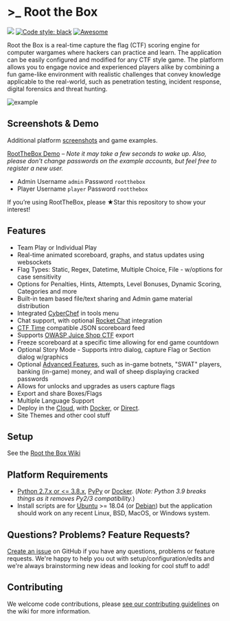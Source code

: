 # >\_ Root the Box

[![](https://img.shields.io/badge/license-Apache%202.0-blue.svg?raw=true&sanitize=true)](https://github.com/moloch--/RootTheBox/blob/master/LICENSE)
[![Code style:
black](https://img.shields.io/badge/code%20style-black-000000.svg?raw=true&sanitize=true)](https://github.com/ambv/black)
[![Awesome](https://cdn.rawgit.com/sindresorhus/awesome/d7305f38d29fed78fa85652e3a63e154dd8e8829/media/badge.svg)](https://github.com/apsdehal/awesome-ctf)

Root the Box is a real-time capture the flag (CTF) scoring engine for computer wargames where hackers can practice and learn. The application can be easily configured and modified for any CTF style game. The platform allows you to engage novice and experienced players alike by combining a fun game-like environment with realistic challenges that convey knowledge applicable to the real-world, such as penetration testing, incident response, digital forensics and threat hunting.

![example](static/images/example.png?raw=true)

## Screenshots & Demo
Additional platform [screenshots](https://github.com/moloch--/RootTheBox/wiki/Screenshots) and game examples.

[RootTheBox Demo](https://rootthebox.herokuapp.com/) – _Note it may take a few seconds to wake up. Also, please don't change passwords on the example accounts, but feel free to register a new user._
-   Admin Username `admin` Password `rootthebox`
-   Player Username `player` Password `rootthebox`

If you’re using RootTheBox, please ★Star this repository to show your interest!

## Features

-   Team Play or Individual Play
-   Real-time animated scoreboard, graphs, and status updates using websockets
-   Flag Types: Static, Regex, Datetime, Multiple Choice, File - w/options for case sensitivity
-   Options for Penalties, Hints, Attempts, Level Bonuses, Dynamic Scoring, Categories and more
-   Built-in team based file/text sharing and Admin game material distribution
-   Integrated [CyberChef](https://gchq.github.io/CyberChef/) in tools menu
-   Chat support, with optional [Rocket Chat](https://rocket.chat/) integration
-   [CTF Time](https://ctftime.org/) compatible JSON scoreboard feed
-   Supports [OWASP Juice Shop CTF](https://github.com/bkimminich/juice-shop-ctf) export
-   Freeze scoreboard at a specific time allowing for end game countdown
-   Optional Story Mode - Supports intro dialog, capture Flag or Section dialog w/graphics
-   Optional [Advanced Features](https://github.com/moloch--/RootTheBox/wiki/Features), such as in-game botnets, "SWAT" players, banking (in-game) money, and wall of sheep displaying cracked passwords
-   Allows for unlocks and upgrades as users capture flags
-   Export and share Boxes/Flags
-   Multiple Language Support
-   Deploy in the [Cloud](https://github.com/moloch--/RootTheBox/wiki/Cloud-Deployment), with [Docker](https://github.com/moloch--/RootTheBox/wiki/Docker-Deployment), or [Direct](https://github.com/moloch--/RootTheBox/wiki/Installation).
-   Site Themes and other cool stuff

## Setup

See the [Root the Box Wiki](https://github.com/moloch--/RootTheBox/wiki)

## Platform Requirements

-   [Python 2.7.x or <= 3.8.x](https://www.python.org/), [PyPy](http://pypy.org/) or [Docker](https://github.com/moloch--/RootTheBox/wiki/Docker-Deployment).  (*Note: Python 3.9 breaks things as it removes Py2/3 compatibility.*)
-   Install scripts are for [Ubuntu](http://www.ubuntu.com/) >= 18.04 (or [Debian](https://www.debian.org/)) but the application should work on any recent Linux, BSD, MacOS, or Windows system.

## Questions? Problems? Feature Requests?

[Create an issue](https://github.com/moloch--/RootTheBox/issues) on GitHub if you have any questions, problems or feature requests. We're happy to help you out with setup/configuration/edits and we're always brainstorming new ideas and looking for cool stuff to add!

## Contributing

We welcome code contributions, please [see our contributing guidelines](https://github.com/moloch--/RootTheBox/blob/master/CONTRIBUTING.md) on the wiki for more information.
